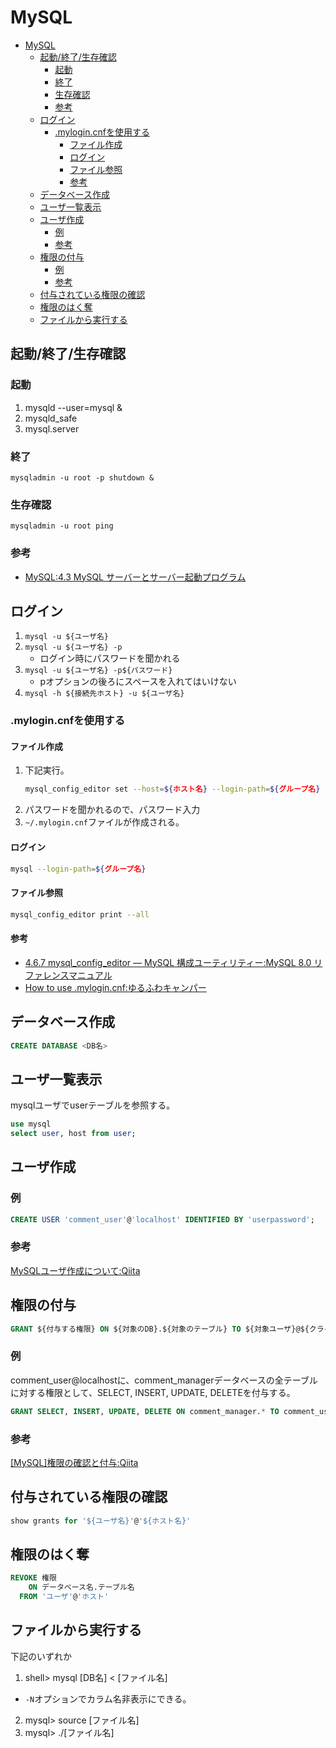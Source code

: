 # MySQL

- [MySQL](#mysql)
  - [起動/終了/生存確認](#起動終了生存確認)
    - [起動](#起動)
    - [終了](#終了)
    - [生存確認](#生存確認)
    - [参考](#参考)
  - [ログイン](#ログイン)
    - [.mylogin.cnfを使用する](#mylogincnfを使用する)
      - [ファイル作成](#ファイル作成)
      - [ログイン](#ログイン-1)
      - [ファイル参照](#ファイル参照)
      - [参考](#参考-1)
  - [データベース作成](#データベース作成)
  - [ユーザ一覧表示](#ユーザ一覧表示)
  - [ユーザ作成](#ユーザ作成)
    - [例](#例)
    - [参考](#参考-2)
  - [権限の付与](#権限の付与)
    - [例](#例-1)
    - [参考](#参考-3)
  - [付与されている権限の確認](#付与されている権限の確認)
  - [権限のはく奪](#権限のはく奪)
  - [ファイルから実行する](#ファイルから実行する)

## 起動/終了/生存確認

### 起動

1. mysqld --user=mysql &
2. mysqld_safe
3. mysql.server

### 終了

```
mysqladmin -u root -p shutdown &
```

### 生存確認

```
mysqladmin -u root ping
```

### 参考

- [MySQL:4.3 MySQL サーバーとサーバー起動プログラム](https://dev.mysql.com/doc/refman/5.6/ja/windows-start-command-line.html)

## ログイン

1. ```mysql -u ${ユーザ名}```
2. ```mysql -u ${ユーザ名} -p```
   - ログイン時にパスワードを聞かれる
3. ```mysql -u ${ユーザ名} -p${パスワード}```
   - pオプションの後ろにスペースを入れてはいけない
4. ```mysql -h ${接続先ホスト} -u ${ユーザ名}```

### .mylogin.cnfを使用する

#### ファイル作成

1. 下記実行。
    ``` sh
    mysql_config_editor set --host=${ホスト名} --login-path=${グループ名} --user=${MySQLユーザ} --password
    ```
2. パスワードを聞かれるので、パスワード入力
3. ```~/.mylogin.cnf```ファイルが作成される。

#### ログイン

``` sh
mysql --login-path=${グループ名}
```

#### ファイル参照

``` sh
mysql_config_editor print --all
```

#### 参考

- [4.6.7 mysql_config_editor — MySQL 構成ユーティリティー:MySQL 8.0 リファレンスマニュアル](https://dev.mysql.com/doc/refman/8.0/ja/mysql-config-editor.html)
- [How to use .mylogin.cnf:ゆるふわキャンパー](https://blog.lorentzca.me/how-to-use-mylogin-cnf/)

## データベース作成

``` sql
CREATE DATABASE <DB名>
```

## ユーザ一覧表示

mysqlユーザでuserテーブルを参照する。

``` sql
use mysql
select user, host from user;
```

## ユーザ作成

### 例

``` sql
CREATE USER 'comment_user'@'localhost' IDENTIFIED BY 'userpassword';
```

### 参考

[MySQLユーザ作成について:Qiita](https://qiita.com/gatapon/items/92b942fa7081cfe17482)

## 権限の付与

``` sql
GRANT ${付与する権限} ON ${対象のDB}.${対象のテーブル} TO ${対象ユーザ}@${クライアントホスト};
```

### 例

comment_user@localhostに、comment_managerデータベースの全テーブルに対する権限として、SELECT, INSERT, UPDATE, DELETEを付与する。

``` sql
GRANT SELECT, INSERT, UPDATE, DELETE ON comment_manager.* TO comment_user@localhost;
```

### 参考

[[MySQL]権限の確認と付与:Qiita](https://qiita.com/shuntaro_tamura/items/2fb114b8c5d1384648aa)

## 付与されている権限の確認

``` sql
show grants for '${ユーザ名}'@'${ホスト名}'
```

## 権限のはく奪

``` sql
REVOKE 権限
    ON データベース名.テーブル名
  FROM 'ユーザ'@'ホスト'
```

## ファイルから実行する

下記のいずれか

1. shell> mysql [DB名] < [ファイル名]
  - ```-N```オプションでカラム名非表示にできる。
2. mysql> source [ファイル名]
3. mysql> ./[ファイル名]

